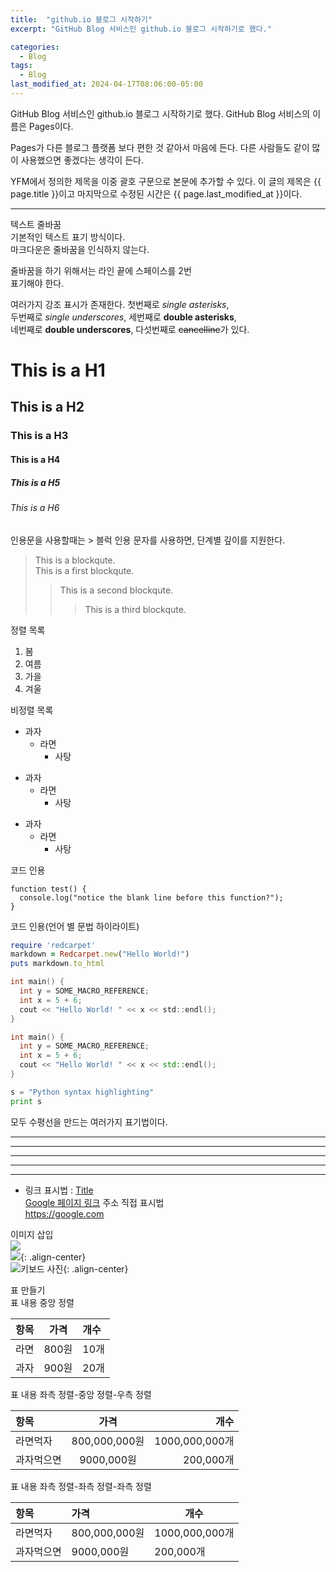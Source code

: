 ```yaml
---
title:  "github.io 블로그 시작하기"
excerpt: "GitHub Blog 서비스인 github.io 블로그 시작하기로 했다."

categories:
  - Blog
tags:
  - Blog
last_modified_at: 2024-04-17T08:06:00-05:00
---
```


GitHub Blog 서비스인 github.io 블로그 시작하기로 했다.
GitHub Blog 서비스의 이름은 Pages이다.

Pages가 다른 블로그 플랫폼 보다 편한 것 같아서 마음에 든다.
다른 사람들도 같이 많이 사용했으면 좋겠다는 생각이 든다.

YFM에서 정의한 제목을 이중 괄호 구문으로 본문에 추가할 수 있다.
이 글의 제목은 {{ page.title }}이고
마지막으로 수정된 시간은 {{ page.last_modified_at }}이다.  

--------
텍스트 줄바꿈  
기본적인 텍스트 표기 방식이다.  
마크다운은 줄바꿈을 인식하지 않는다.  

줄바꿈을 하기 위해서는 라인 끝에 스페이스를 2번    
표기해야 한다.  
  
여러가지 강조 표시가 존재한다. 첫번째로 *single asterisks*,  
두번째로 _single underscores_, 세번째로 **double asterisks**,  
네번째로 __double underscores__, 다섯번째로 ~~cancelline~~가 있다.  
  
# This is a H1  
## This is a H2  
### This is a H3  
#### This is a H4  
##### This is a H5  
###### This is a H6  
인용문을 사용할때는 > 블럭 인용 문자를 사용하면, 단계별 깊이를 지원한다.  
> This is a blockqute.  
> This is a first blockqute.  
>> This is a second blockqute.  
>>> This is a third blockqute.  

정렬 목록
1. 봄
2. 여름
3. 가을
4. 겨울 
 
비정렬 목록
* 과자
  * 라면
    * 사탕
+ 과자
  + 라면
    + 사탕
- 과자
  - 라면
    - 사탕

코드 인용
```
function test() {
  console.log("notice the blank line before this function?");
}
```
코드 인용(언어 별 문법 하이라이트)
```ruby
require 'redcarpet'
markdown = Redcarpet.new("Hello World!")
puts markdown.to_html
```

```c
int main() {
  int y = SOME_MACRO_REFERENCE;
  int x = 5 + 6;
  cout << "Hello World! " << x << std::endl();
}
```

```cpp
int main() {
  int y = SOME_MACRO_REFERENCE;
  int x = 5 + 6;
  cout << "Hello World! " << x << std::endl();
}
```
```python
s = "Python syntax highlighting"
print s
```
모두 수평선을 만드는 여러가지 표기법이다.
* * *
***
*****
- - -
---------------------------------------


- 링크 표시법 : [Title](link)  
[Google 페이지 링크](https://google.com)
주소 직접 표시법  
<https://google.com>

이미지 삽입  
![](https://devinlife.com/assets/images/bio-photo-keyboard-small.jpg)  
![](https://devinlife.com/assets/images/bio-photo-keyboard-small.jpg){: .align-center}  
![키보드 사진](https://devinlife.com/assets/images/bio-photo-keyboard-small.jpg "내 키보드 사진"){: .align-center}  

표 만들기  
표 내용 중앙 정렬    

| 항목 | 가격 | 개수 |  
|:---:|:----:|:----|  
| 라면 | 800원 | 10개 |  
| 과자 | 900원 | 20개 |  


표 내용 좌측 정렬-중앙 정렬-우측 정렬  

| 항목 | 가격 | 개수 |
|:----|:----:|----:|
| 라면먹자 | 800,000,000원 | 1000,000,000개 |
| 과자먹으면 | 9000,000원 | 200,000개 |

표 내용 좌측 정렬-좌측 정렬-좌측 정렬   
 
| 항목 | 가격 | 개수 |
|:----|:----|----|
| 라면먹자 | 800,000,000원 | 1000,000,000개 |
| 과자먹으면 | 9000,000원 | 200,000개 |

